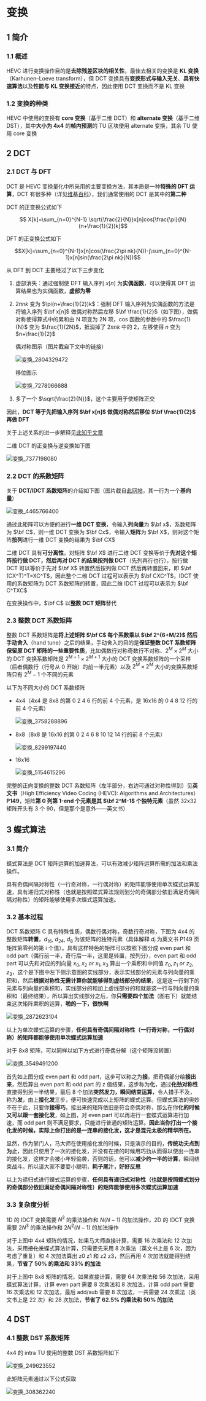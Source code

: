 # 变换

## 1 简介

### 1.1 概述

HEVC 进行变换操作目的是**去除残差区块的相关性**，最佳去相关的变换是 **KL 变换**（Karhunen–Loeve transform），但 DCT 变换具有**变换形式与输入无关**、**具有快速算法**以及**性能与 KL 变换接近**的特点，因此使用 DCT 变换而不是 KL 变换

### 1.2 变换的种类

HEVC 中使用的变换有 **core 变换**（基于二维 DCT）和 **alternate 变换**（基于二维 DST），其中**大小为 4x4** 的**帧内预测**的 TU 区块使用 alternate 变换，其余 TU 使用 core 变换

## 2 DCT

### 2.1 DCT 与 DFT

DCT 是 HEVC 变换量化中所采用的主要变换方法，其本质是一种**特殊的 DFT 运算**，DCT 有很多种（详见[维基百科](https://zh.wikipedia.org/wiki/%E7%A6%BB%E6%95%A3%E4%BD%99%E5%BC%A6%E5%8F%98%E6%8D%A2)），我们通常使用的 DCT 是其中的**第二种**

DCT 的正变换公式如下

$$ X[k]=\sum_{n=0}^{N-1} \sqrt{\frac{2}{N}}x[n]cos[\frac{\pi}{N}(n+\frac{1}{2})k]$$

DFT 的正变换公式如下

$$X[k]=\sum_{n=0}^{N-1}x[n]cos(\frac{2\pi nk}{N})-j\sum_{n=0}^{N-1}x[n]sin(\frac{2\pi nk}{N})$$

从 DFT 到 DCT 主要经过了以下三步变化

1. 虚部消失：通过强制使 DFT 输入序列 $x[n]$ 为**实偶函数**，可以使得其 DFT 运算结果也为实偶函数，**虚部为零**
2. $2\pi nk$ 变为 $\pi(n+\frac{1}{2})k$：强制 DFT 输入序列为实偶函数的方法是将输入序列 $\bf x[n]$ 做偶对称然后左移 $\bf \frac{1}{2}$（如下图），做偶对称使得算式中的累和由 N 项变为 2N 项，cos 函数的参数中的 $\frac{1}{N}$ 变为 $\frac{1}{2N}$，抵消掉了 $2\pi nk$ 中的 2，左移使得 $n$ 变为 $n+\frac{1}{2}$ 

    偶对称图示（图片截自下文中的链接）

    ![变换_2804329472](markdown_images/%E5%8F%98%E6%8D%A2_2804329472.png)

    移位图示

    ![变换_7278066688](markdown_images/%E5%8F%98%E6%8D%A2_7278066688.png)

3. 多了一个 $\sqrt{\frac{2}{N}}$，这个主要用于使矩阵正交

因此，**DCT 等于先把输入序列 $\bf x[n]$ 做偶对称然后移位 $\bf \frac{1}{2}$ 再做 DFT**

关于上述关系的进一步解释见[此知乎文章](https://zhuanlan.zhihu.com/p/85299446)

二维 DCT 的正变换与逆变换如下图

![变换_7377198080](markdown_images/%E5%8F%98%E6%8D%A2_7377198080.png)

### 2.2 DCT 的系数矩阵

关于 **DCT/IDCT 系数矩阵**的介绍如下图（图片截自[此网站](http://blog.sina.com.cn/s/blog_7445c2940102wcdl.html)，其一行为一个**基向量**）

![变换_4465766400](markdown_images/%E5%8F%98%E6%8D%A2_4465766400.png)

通过此矩阵可以方便的进行**一维 DCT 变换**，令输入**列向量**为 $\bf x$，系数矩阵为 $\bf C$，则一维 DCT 变换为 $\bf Cx$，令输入**矩阵**为 $\bf X$，则对这个矩阵**按列**进行一维 DCT 变换的结果为 $\bf CX$

二维 DCT 具有**可分离性**，对矩阵 $\bf X$ 进行二维 DCT 变换等价于**先对这个矩阵按行做 DCT，然后再对 DCT 的结果按列做 DCT**（先列再行也行），按行做 DCT 可以等价于先对 $\bf X$ 转置然后按列做 DCT 然后再转置回来，即 $\bf (CX^T)^T=XC^T$，因此整个二维 DCT 过程可以表示为 $\bf CXC^T$，IDCT 使用的系数矩阵为 DCT 系数矩阵的转置，因此二维 IDCT 过程可以表示为 $\bf C^TXC$

在变换操作中，$\bf C$ 以**整数 DCT 矩阵**替代

### 2.3 整数 DCT 系数矩阵

整数 DCT 系数矩阵是**将上述矩阵 $\bf C$ 每个系数乘以 $\bf 2^{6+M/2}$ 然后手动舍入**（hand tune）之后的结果，手动舍入的目的是**保证整数 DCT 系数矩阵保留原 DCT 矩阵的一些重要性质**，比如偶数行对称奇数行不对称、$2^M\times2^M$ 大小的 DCT 变换系数矩阵是 $2^{M+1}\times2^{M+1}$ 大小的 DCT 变换系数矩阵的一个采样（后者偶数行（行号从 0 开始）的前一半元素）以及 $2^M\times2^M$ 大小的变换系数矩阵只有 $2^M-1$ 个不同的元素

以下为不同大小的 DCT 系数矩阵

- 4x4（4x4 是 8x8 的第 0 2 4 6 行的前 4 个元素，是 16x16 的 0 4 8 12 行的前 4 个元素）

    ![变换_3758288896](markdown_images/%E5%8F%98%E6%8D%A2_3758288896.png)

- 8x8（8x8 是 16x16 的第 0 2 4 6 8 10 12 14 行的前 8 个元素）

    ![变换_8299197440](markdown_images/%E5%8F%98%E6%8D%A2_8299197440.png)

- 16x16

    ![变换_5154615296](markdown_images/%E5%8F%98%E6%8D%A2_5154615296.png)

完整的正向变换的整数 DCT 系数矩阵（左半部分，右边可通过对称性得到）见**英文书**（High Efficiency Video Coding (HEVC): Algorithms and Architectures）**P149**，矩阵**第 0 列第 1-end 个元素是其 $\bf 2^M-1$ 个独特元素**（虽然 32x32 矩阵开头有 3 个 90，但是那个是意外——英文书） 

## 3 蝶式算法

### 3.1 简介

蝶式算法是 DCT 矩阵运算的加速算法，可以有效减少矩阵运算所需的加法和乘法操作。

具有奇偶间隔对称性（一行奇对称，一行偶对称）的矩阵能够使用单次蝶式运算加速，具有递归式对称性（也就是按照蝶式算法规则划分的奇偶部分依旧满足奇偶间隔对称性）的矩阵能够使用多次蝶式运算加速。

### 3.2 基本过程

DCT 系数矩阵 C 具有特殊性质，偶数行偶对称，奇数行奇对称，下图为 4x4 的整数矩阵**转置**，$d_{16},\ d_{24},\ d_{8}$ 为该矩阵的独特元素（具体解释 $d_i$ 为英文书 P149 页矩阵第零列的第 i 个值）。具有这样特色的矩阵可以按照下图分成 even part 和 odd part（偶行前一半，奇行后一半，这里是转置，按列分），even part 和 odd part 可以先和对应的列向量 $x_0,x_2\ or\ x_1,x_3$ 算出一个乘积和中间值 $z_0,z_1\ or\ z_2,z_3$，这个是下图中左下侧示意图的实线部分，表示实线部分的元素与列向量的乘积和，然后**根据对称性无需计算你就能够得到虚线部分的结果**，这是这一行剩下的元素与列向量的乘积和，实线部分的和加上虚线部分的和就是这一行与列向量的乘积和（最终结果），所以算出实线部分之后，你**只需要四个加法**（图右下）就能结束这次矩阵乘积的运算，**啪的一下，很快啊**

![变换_2872623104](markdown_images/%E5%8F%98%E6%8D%A2_2872623104.png)

以上为单次蝶式运算的步骤，**任何具有奇偶间隔对称性（一行奇对称，一行偶对称）的矩阵都能够使用单次蝶式运算加速**

对于 8x8 矩阵，可以同样以如下方式进行奇偶分解（这个矩阵没转置）

![变换_3549491200](markdown_images/%E5%8F%98%E6%8D%A2_3549491200.png)

首先如上图分成 even part 和 odd part，这步可以称之为**接**，把奇偶部分给**接出来**，然后算出 even part 和 odd part 的 z 值结果，这步称为**化**，通过~~**化劲**~~**对称性**直接得到另一半结果，最后 8 个加法**突然发力，瞬间结束运算**，令人措手不及，称为**发**，由上**接化发**三步，便可快速完成以上矩阵的蝶式运算。但蝶式算法的奥妙不在于此，只要你**接得巧**，接出来的矩阵依旧是符合奇偶对称，那么在你**化的时候又可以跟一套接化发**，如上图，对 even part 可以再进行一套蝶式运算进行加速，而 odd part 则不满足要求，只能进行普通的矩阵运算。**因此当你打出一个接化发的时候，实际上你打出的是一连串的接化发，这才是混元太极的精华所在。**

显然，作为掌门人，马大师在使用接化发的时候，只是演示的目的，**传统功夫点到为止**，因此只使用了一次的接化发，并没有在接的时候用巧劲从而得以使出一连串的接化发，这样才会被小年轻偷袭，否则的话，他可以**减少约一半的计算**，瞬间结束战斗。所以请大家不要耍小聪明，**耗子尾汁，好好反思**

以上为递归式进行蝶式运算的步骤，**任何具有递归式对称性（也就是按照蝶式划分的奇偶部分依旧满足奇偶间隔对称性）的矩阵能够使用多次蝶式运算加速**

### 3.3 复杂度分析

1D 的 IDCT 变换需要 $N^2$ 的乘法操作和 $N(N-1)$ 的加法操作，2D 的 IDCT 变换需要 $2N^3$ 的乘法操作和 $2N^2(N-1)$ 的加法操作

对于上图中 4x4 矩阵的情况，如果马大师直接计算，需要 16 次乘法和 12 次加法，采用~~接化发~~蝶式算法计算，只需要先采用 8 次乘法（英文书上是 6 次，因为考虑了重复）和 4 次加法算出 z0 z1 和 z2 z3，然后再用 4 次加法就能得到结果，**节省了 50% 的乘法和 33% 的加法**

对于上图中 8x8 矩阵的情况，如果直接计算，需要 64 次乘法和 56 次加法，采用蝶式算法计算，计算 even part 需要 8 次乘法和 8 次加法，计算 odd part 需要 16 次乘法和 12 次加法，最后 add/sub 需要 8 次加法，一共需要 24 次乘法（英文书上是 22 次）和 28 次加法，**节省了 62.5% 的乘法和 50% 的加法**

## 4 DST

### 4.1 整数 DST 系数矩阵

4x4 的 intra TU 使用的整数 DST 系数矩阵如下

![变换_249623552](markdown_images/%E5%8F%98%E6%8D%A2_249623552.png)

此矩阵元素通过以下公式获取

![变换_308362240](markdown_images/%E5%8F%98%E6%8D%A2_308362240.png)
